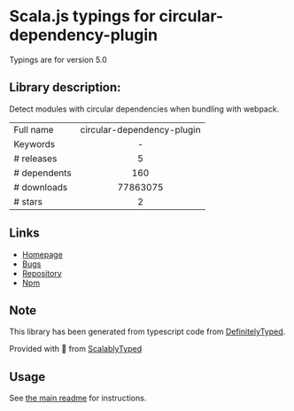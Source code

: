 
# Scala.js typings for circular-dependency-plugin

Typings are for version 5.0

## Library description:
Detect modules with circular dependencies when bundling with webpack.

|                    |                 |
| ------------------ | :-------------: |
| Full name          | circular-dependency-plugin |
| Keywords           | - |
| # releases         | 5 |
| # dependents       | 160 |
| # downloads        | 77863075 |
| # stars            | 2 |

## Links
- [Homepage](https://github.com/aackerman/circular-dependency-plugin#readme)
- [Bugs](https://github.com/aackerman/circular-dependency-plugin/issues)
- [Repository](https://github.com/aackerman/circular-dependency-plugin)
- [Npm](https://www.npmjs.com/package/circular-dependency-plugin)
    


## Note
This library has been generated from typescript code from [DefinitelyTyped](https://definitelytyped.org).

Provided with :purple_heart: from [ScalablyTyped](https://github.com/oyvindberg/ScalablyTyped)

## Usage
See [the main readme](../../readme.md) for instructions.


